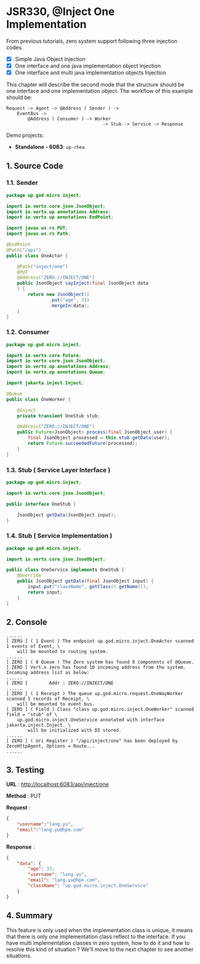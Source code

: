 # JSR330, @Inject One Implementation

From previous tutorials, zero system support following three injection codes.

* [x] Simple Java Object Injection
* [x] One interface and one java implementation object Injection
* [x] One interface and multi java implementation objects Injection

This chapter will describe the second mode that the structure should be one interface and one implementation object. The
workflow of this example should be:

```shell
Request -> Agent -> @Address ( Sender ) -> 
    EventBus -> 
        @Address ( Consumer ) -> Worker 
                                    -> Stub -> Service -> Response
```

Demo projects:

* **Standalone - 6083**: `up-rhea`

## 1. Source Code

### 1.1. Sender

```java
package up.god.micro.inject;

import io.vertx.core.json.JsonObject;
import io.vertx.up.annotations.Address;
import io.vertx.up.annotations.EndPoint;

import javax.ws.rs.PUT;
import javax.ws.rs.Path;

@EndPoint
@Path("/api")
public class OneActor {

    @Path("inject/one")
    @PUT
    @Address("ZERO://INJECT/ONE")
    public JsonObject sayInject(final JsonObject data
    ) {
        return new JsonObject()
                .put("age", 33)
                .mergeIn(data);
    }
}
```

### 1.2. Consumer

```java
package up.god.micro.inject;

import io.vertx.core.Future;
import io.vertx.core.json.JsonObject;
import io.vertx.up.annotations.Address;
import io.vertx.up.annotations.Queue;

import jakarta.inject.Inject;

@Queue
public class OneWorker {

    @Inject
    private transient OneStub stub;

    @Address("ZERO://INJECT/ONE")
    public Future<JsonObject> process(final JsonObject user) {
        final JsonObject processed = this.stub.getData(user);
        return Future.succeededFuture(processed);
    }
}
```

### 1.3. Stub \( Service Layer Interface \)

```java
package up.god.micro.inject;

import io.vertx.core.json.JsonObject;

public interface OneStub {

    JsonObject getData(JsonObject input);
}
```

### 1.4. Stub \( Service Implementation \)

```java
package up.god.micro.inject;

import io.vertx.core.json.JsonObject;

public class OneService implements OneStub {
    @Override
    public JsonObject getData(final JsonObject input) {
        input.put("className", getClass().getName());
        return input;
    }
}
```

## 2. Console

```shell
......
[ ZERO ] ( 1 Event ) The endpoint up.god.micro.inject.OneActor scanned 1 events of Event, \
    will be mounted to routing system.
......
[ ZERO ] ( 8 Queue ) The Zero system has found 8 components of @Queue.
[ ZERO ] Vert.x zero has found 10 incoming address from the system. Incoming address list as below: 
......
[ ZERO ]        Addr : ZERO://INJECT/ONE
......
[ ZERO ] ( 1 Receipt ) The queue up.god.micro.request.OneWayWorker scanned 1 records of Receipt, \
    will be mounted to event bus.
[ ZERO ] ( Field ) Class "class up.god.micro.inject.OneWorker" scanned field = "stub" of \
    up.god.micro.inject.OneService annotated with interface jakarta.inject.Inject. \
        will be initialized with DI stored.
......
[ ZERO ] ( Uri Register ) "/api/inject/one" has been deployed by ZeroHttpAgent, Options = Route...
......
```

## 3. Testing

**URL** : [http://localhost:6083/api/inject/one](http://localhost:6083/api/inject/one)

**Method** : PUT

**Request** :

```json
{
    "username":"lang.yu",
    "email":"lang.yu@hpe.com"
}
```

**Response** :

```json
{
    "data": {
        "age": 33,
        "username": "lang.yu",
        "email": "lang.yu@hpe.com",
        "className": "up.god.micro.inject.OneService"
    }
}
```

## 4. Summary

This feature is only used when the implementation class is unique, it means that there is only one implementation class
reflect to the interface. If you have multi implementation classes in zero system, how to do it and how to resolve this
kind of situation ? We'll move to the next chapter to see another situations.



